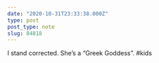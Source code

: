 ```yaml
---
date: "2020-10-31T23:33:38.000Z"
type: post 
post_type: note
slug: 84818
---
```

I stand corrected. She’s a “Greek Goddess”. #kids 
